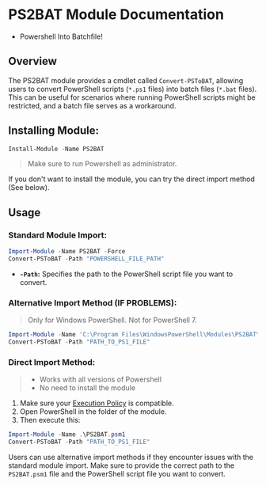 PS2BAT Module Documentation
===========================

- Powershell Into Batchfile!

Overview
--------

The PS2BAT module provides a cmdlet called `Convert-PSToBAT`, allowing users to convert PowerShell scripts (`*.ps1` files) into batch files (`*.bat` files). This can be useful for scenarios where running PowerShell scripts might be restricted, and a batch file serves as a workaround.

## Installing  Module:
```powershell
Install-Module -Name PS2BAT
```
> Make sure to run Powershell as administrator.

If you don't want to install the module, you can try the direct import method (See below).

Usage
-----

### Standard Module Import:
```powershell
Import-Module -Name PS2BAT -Force
Convert-PSToBAT -Path "POWERSHELL_FILE_PATH"
```
    

*   **`-Path`:** Specifies the path to the PowerShell script file you want to convert.

### Alternative Import Method (IF PROBLEMS):
> Only for Windows PowerShell. Not for PowerShell 7.
```powershell
Import-Module -Name 'C:\Program Files\WindowsPowerShell\Modules\PS2BAT\1.0.0\PS2BAT.psm1' -Force 
Convert-PSToBAT -Path "PATH_TO_PS1_FILE"
```
  
### Direct Import Method:
> - Works with all versions of Powershell  
> - No need to install the module
1. Make sure your [Execution Policy](https://learn.microsoft.com/en-us/powershell/module/microsoft.powershell.core/about/about_execution_policies?view=powershell-7.4) is compatible.
2. Open PowerShell in the folder of the module.  
3. Then execute this:
```powershell
Import-Module -Name .\PS2BAT.psm1 
Convert-PSToBAT -Path "PATH_TO_PS1_FILE"
```    

Users can use alternative import methods if they encounter issues with the standard module import. Make sure to provide the correct path to the `PS2BAT.psm1` file and the PowerShell script file you want to convert.
